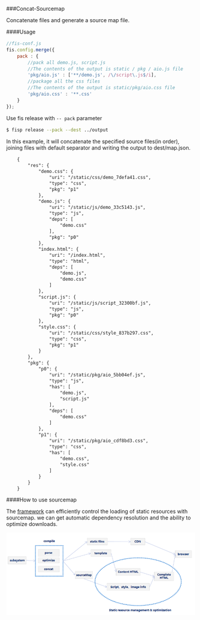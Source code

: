 ###Concat-Sourcemap

Concatenate files and generate a source map file.

####Usage

```javascript
//fis-conf.js
fis.config.merge({
    pack : {
        //pack all demo.js, script.js
        //The contents of the output is static / pkg / aio.js file
        'pkg/aio.js' : ['**/demo.js', /\/script\.js$/i],
        //package all the css files
        //The contents of the output is static/pkg/aio.css file
        'pkg/aio.css' : '**.css'
    }
});
```

Use fis release with `` -- pack `` parameter

```bash
$ fisp release --pack --dest ../output
``` 

In this example, it will concatenate the specified source files(in order), joining files with default separator and writing the output to dest/map.json.

```
    {
        "res": {
            "demo.css": {
                "uri": "/static/css/demo_7defa41.css",
                "type": "css",
                "pkg": "p1"
            },
            "demo.js": {
                "uri": "/static/js/demo_33c5143.js",
                "type": "js",
                "deps": [
                    "demo.css"
                ],
                "pkg": "p0"
            },
            "index.html": {
                "uri": "/index.html",
                "type": "html",
                "deps": [
                    "demo.js",
                    "demo.css"
                ]
            },
            "script.js": {
                "uri": "/static/js/script_32300bf.js",
                "type": "js",
                "pkg": "p0"
            },
            "style.css": {
                "uri": "/static/css/style_837b297.css",
                "type": "css",
                "pkg": "p1"
            }
        },
        "pkg": {
            "p0": {
                "uri": "/static/pkg/aio_5bb04ef.js",
                "type": "js",
                "has": [
                    "demo.js",
                    "script.js"
                ],
                "deps": [
                    "demo.css"
                ]
            },
            "p1": {
                "uri": "/static/pkg/aio_cdf8bd3.css",
                "type": "css",
                "has": [
                    "demo.css",
                    "style.css"
                ]
            }
        }
    }
```

####How to use sourcemap

The [framework](./widget.md) can efficiently control the loading of static resources with sourcemap. we can get automatic dependency resolution and the ability to optimize downloads.

![framework](./images/framework.png)